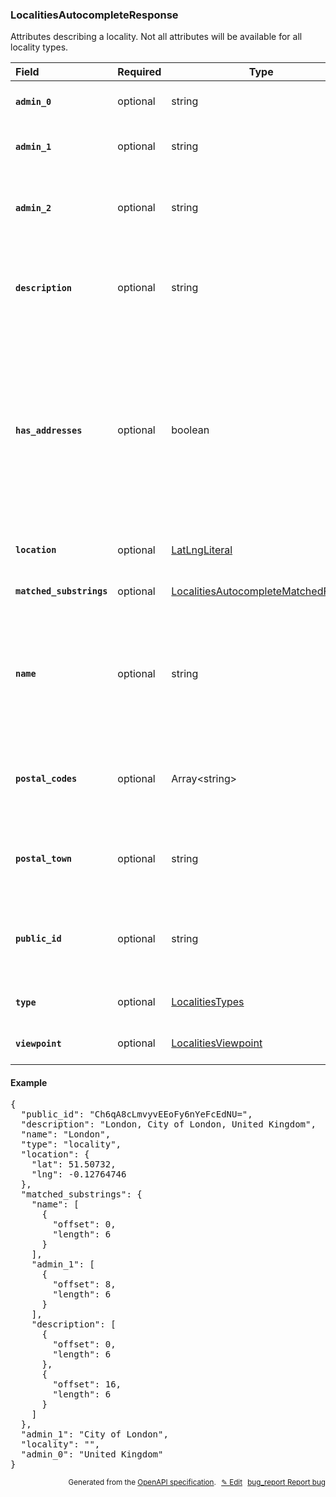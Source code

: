 <!--- This is a generated file, do not edit! -->
<!--- [START woosmap_http_schema_localitiesautocompleteresponse] -->
<h3 class="schema-object" id="LocalitiesAutocompleteResponse">LocalitiesAutocompleteResponse</h3>

Attributes describing a locality. Not all attributes will be available for all locality types.

| Field                                                                                                                                       | Required | Type                                                                                                              | Description                                                                                                                                                                                                                                                                                                                                                                                                                                                                                                                                                                                                                     |
| :------------------------------------------------------------------------------------------------------------------------------------------ | -------- | ----------------------------------------------------------------------------------------------------------------- | ------------------------------------------------------------------------------------------------------------------------------------------------------------------------------------------------------------------------------------------------------------------------------------------------------------------------------------------------------------------------------------------------------------------------------------------------------------------------------------------------------------------------------------------------------------------------------------------------------------------------------- |
| <h4 id="LocalitiesAutocompleteResponse-admin_0" class="add-link schema-object-property-key"><code>admin_0</code></h4>                       | optional | string                                                                                                            | <div class="nonref-property-description"><p>Contains the country name.</p></div>                                                                                                                                                                                                                                                                                                                                                                                                                                                                                                                                                |
| <h4 id="LocalitiesAutocompleteResponse-admin_1" class="add-link schema-object-property-key"><code>admin_1</code></h4>                       | optional | string                                                                                                            | <div class="nonref-property-description"><p>Contains the administrative level including the suggestion.</p></div>                                                                                                                                                                                                                                                                                                                                                                                                                                                                                                               |
| <h4 id="LocalitiesAutocompleteResponse-admin_2" class="add-link schema-object-property-key"><code>admin_2</code></h4>                       | optional | string                                                                                                            | <div class="nonref-property-description"><p>For small locality type points of interests (suburbs, neighborhoods, villages), contains the municipality it belongs to.</p></div>                                                                                                                                                                                                                                                                                                                                                                                                                                                  |
| <h4 id="LocalitiesAutocompleteResponse-description" class="add-link schema-object-property-key"><code>description</code></h4>               | optional | string                                                                                                            | <div class="nonref-property-description"><p>Concatenation of <code>name</code>, <code>admin_1</code>, <code>admin_0</code> to be used as suggestion in drop down list if needed. The description can vary depending on the type requested.</p></div>                                                                                                                                                                                                                                                                                                                                                                            |
| <h4 id="LocalitiesAutocompleteResponse-has_addresses" class="add-link schema-object-property-key"><code>has_addresses</code></h4>           | optional | boolean                                                                                                           | <div class="nonref-property-description"><p>On the specific territory of United Kingdom, Localities autocomplete request can return the additional attribute <code>has_addresses</code> for a postal code, which indicates if a postal code bears addresses. When <code>has_addresses</code> is <code>true</code>, it is possible to display a list of the available addresses by requesting <code>details</code> with the Localities <code>public_id</code>. To get the details of an address you will need to request again <code>/details</code> endpoint passing in the dedicated address <code>public_id</code>.</p></div> |
| <h4 id="LocalitiesAutocompleteResponse-location" class="add-link schema-object-property-key"><code>location</code></h4>                     | optional | [LatLngLiteral](#LatLngLiteral "LatLngLiteral")                                                                   | See [LatLngLiteral](#LatLngLiteral "LatLngLiteral") for more information.                                                                                                                                                                                                                                                                                                                                                                                                                                                                                                                                                       |
| <h4 id="LocalitiesAutocompleteResponse-matched_substrings" class="add-link schema-object-property-key"><code>matched_substrings</code></h4> | optional | [LocalitiesAutocompleteMatchedFields](#LocalitiesAutocompleteMatchedFields "LocalitiesAutocompleteMatchedFields") | See [LocalitiesAutocompleteMatchedFields](#LocalitiesAutocompleteMatchedFields "LocalitiesAutocompleteMatchedFields") for more information.                                                                                                                                                                                                                                                                                                                                                                                                                                                                                     |
| <h4 id="LocalitiesAutocompleteResponse-name" class="add-link schema-object-property-key"><code>name</code></h4>                             | optional | string                                                                                                            | <div class="nonref-property-description"><p>contains the human-readable name for the returned result. For <code>postal_code</code> results, this is directly the postal code value. For <code>locality</code> results, name in the specified language is returns. If no language is specified, default name (country local language) is returned.</p></div>                                                                                                                                                                                                                                                                     |
| <h4 id="LocalitiesAutocompleteResponse-postal_codes" class="add-link schema-object-property-key"><code>postal_codes</code></h4>             | optional | Array&lt;string&gt;                                                                                               | <div class="nonref-property-description"><p>Contains an array of known postal codes for a locality (only available on <em>suggestions</em> with country:<code>fr</code> for France or <code>it</code> for Italy and type: <code>locality</code>).</p></div>                                                                                                                                                                                                                                                                                                                                                                     |
| <h4 id="LocalitiesAutocompleteResponse-postal_town" class="add-link schema-object-property-key"><code>postal_town</code></h4>               | optional | string                                                                                                            | <div class="nonref-property-description"><p>Contains the larger city (or the post office city) for a <code>postal_code</code> (only available on suggestions with type: <code>postal_code</code>).</p></div>                                                                                                                                                                                                                                                                                                                                                                                                                    |
| <h4 id="LocalitiesAutocompleteResponse-public_id" class="add-link schema-object-property-key"><code>public_id</code></h4>                   | optional | string                                                                                                            | <div class="nonref-property-description"><p>Contains a unique ID for each suggestion. Please use this ID if you need to give us feedbacks on results. This ID is also required to perform Localities Details request.</p></div>                                                                                                                                                                                                                                                                                                                                                                                                 |
| <h4 id="LocalitiesAutocompleteResponse-type" class="add-link schema-object-property-key"><code>type</code></h4>                             | optional | [LocalitiesTypes](#LocalitiesTypes "LocalitiesTypes")                                                             | See [LocalitiesTypes](#LocalitiesTypes "LocalitiesTypes") for more information.                                                                                                                                                                                                                                                                                                                                                                                                                                                                                                                                                 |
| <h4 id="LocalitiesAutocompleteResponse-viewpoint" class="add-link schema-object-property-key"><code>viewpoint</code></h4>                   | optional | [LocalitiesViewpoint](#LocalitiesViewpoint "LocalitiesViewpoint")                                                 | See [LocalitiesViewpoint](#LocalitiesViewpoint "LocalitiesViewpoint") for more information.                                                                                                                                                                                                                                                                                                                                                                                                                                                                                                                                     |

<h4 class="schema-object-example" id="LocalitiesAutocompleteResponse-example">Example</h4>

<pre class="notranslate lang-json prettyprint">{
  "public_id": "Ch6qA8cLmvyvEEoFy6nYeFcEdNU=",
  "description": "London, City of London, United Kingdom",
  "name": "London",
  "type": "locality",
  "location": {
    "lat": 51.50732,
    "lng": -0.12764746
  },
  "matched_substrings": {
    "name": [
      {
        "offset": 0,
        "length": 6
      }
    ],
    "admin_1": [
      {
        "offset": 8,
        "length": 6
      }
    ],
    "description": [
      {
        "offset": 0,
        "length": 6
      },
      {
        "offset": 16,
        "length": 6
      }
    ]
  },
  "admin_1": "City of London",
  "locality": "",
  "admin_0": "United Kingdom"
}</pre>

<p style="text-align: right; font-size: smaller;">Generated from the <a data-label="openapi-github" href="https://github.com/woosmap/openapi-specification" title="Woosmap OpenAPI Specification" class="external">OpenAPI specification</a>.
<a data-label="openapi-github-woosmap-http-schema-localitiesautocompleteresponse" data-action="edit" style="margin-left: 5px;" href="https://github.com/woosmap/openapi-specification/blob/main/specification/schemas/LocalitiesAutocompleteResponse.yml" title="Edit on GitHub">✎ Edit</a>
<a data-label="openapi-github-woosmap-http-schema-localitiesautocompleteresponse" data-action="bug" style="margin-left: 5px;" href="https://github.com/woosmap/openapi-specification/issues/new?assignees=&labels=type%3A+bug%2C+triage+me&template=bug_report.md&title=[schemas] Bug - LocalitiesAutocompleteResponse" title="File bug for schemas on GitHub"><span class="material-icons">bug_report</span> Report bug</a>
</p>

<!--- [END woosmap_http_schema_localitiesautocompleteresponse] -->
